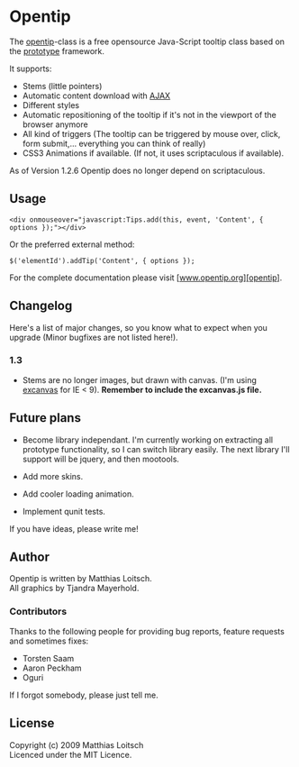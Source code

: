 # Opentip
The [opentip][opentip]-class is a free opensource Java-Script tooltip class based on the [prototype][prototype] framework.

It supports:

- Stems (little pointers)
- Automatic content download with [AJAX][ajax]
- Different styles
- Automatic repositioning of the tooltip if it's not in the viewport of the browser anymore
- All kind of triggers (The tooltip can be triggered by mouse over, click, form submit,... everything you can think of really)
- CSS3 Animations if available. (If not, it uses scriptaculous if available).

As of Version 1.2.6 Opentip does no longer depend on scriptaculous.

## Usage

    <div onmouseover="javascript:Tips.add(this, event, 'Content', { options });"></div>

Or the preferred external method:

	$('elementId').addTip('Content', { options });

For the complete documentation please visit [www.opentip.org][opentip].


## Changelog

Here's a list of major changes, so you know what to expect when you upgrade (Minor bugfixes are not listed here!).

### 1.3

- Stems are no longer images, but drawn with canvas. (I'm using [excanvas] for IE < 9). **Remember to include the excanvas.js file.**




## Future plans

- Become library independant. I'm currently working on extracting all prototype functionality, so I can switch library easily. The next library
  I'll support will be jquery, and then mootools.

- Add more skins.

- Add cooler loading animation.

- Implement qunit tests.


If you have ideas, please write me!


## Author
Opentip is written by Matthias Loitsch.<br>
All graphics by Tjandra Mayerhold.

### Contributors
Thanks to the following people for providing bug reports, feature requests and sometimes fixes:

- Torsten Saam
- Aaron Peckham
- Oguri

If I forgot somebody, please just tell me.

## License
Copyright (c) 2009 Matthias Loitsch<br>
Licenced under the MIT Licence.


[opentip]: http://www.opentip.org/
[prototype]: http://www.prototypejs.org/
[ajax]: http://en.wikipedia.org/wiki/Ajax_(programming)
[excanvas]: http://code.google.com/p/explorercanvas/
